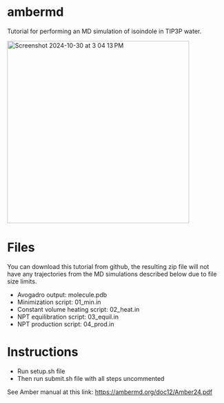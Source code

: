 # ambermd
Tutorial for performing an MD simulation of isoindole in TIP3P water.

<img width="422" alt="Screenshot 2024-10-30 at 3 04 13 PM" src="https://github.com/user-attachments/assets/d4d5aae9-1b5f-442a-9ffb-b51bbfab8be0">

# Files
You can download this tutorial from github, the resulting zip file will not have any trajectories from the MD simulations described below due to file size limits.
* Avogadro output: molecule.pdb 
* Minimization script: 01_min.in 
* Constant volume heating script: 02_heat.in
* NPT equilibration script: 03_equil.in
* NPT production script: 04_prod.in

# Instructions
* Run setup.sh file
* Then run submit.sh file with all steps uncommented

See Amber manual at this link: https://ambermd.org/doc12/Amber24.pdf
